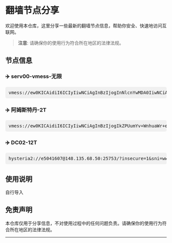 # 翻墙节点分享

欢迎使用本仓库，这里分享一些最新的翻墙节点信息，帮助你安全、快速地访问互联网。

> **注意**: 请确保你的使用行为符合所在地区的法律法规。

## 节点信息

### ✈️ serv00-vmess-无限
<pre style="background: #f0f0f0; padding: 10px; border-radius: 5px;">
vmess://ew0KICAidiI6ICIyIiwNCiAgInBzIjogInNlcnYwMDA0IiwNCiAgImFkZCI6ICIxMjguMjA0LjIyMy45NCIsDQogICJwb3J0IjogIjM5MDAxIiwNCiAgImlkIjogIjdlMjgwNDQzLTU3MDctZDI5ZC04ODQxLTM3ODFmY2UyM2RkYiIsDQogICJhaWQiOiAiMCIsDQogICJzY3kiOiAiYXV0byIsDQogICJuZXQiOiAidGNwIiwNCiAgInR5cGUiOiAibm9uZSIsDQogICJob3N0IjogIiIsDQogICJwYXRoIjogIiIsDQogICJ0bHMiOiAiIiwNCiAgInNuaSI6ICIiLA0KICAiYWxwbiI6ICIiDQp9
</pre>

### ✈️ 阿姆斯特丹-2T
<pre style="background: #f0f0f0; padding: 10px; border-radius: 5px;">
vmess://ew0KICAidiI6ICIyIiwNCiAgInBzIjogIkZPUumYv+WnhuaWr+eJueS4uSIsDQogICJhZGQiOiAiNDUuMTI5LjEzLjIxNCIsDQogICJwb3J0IjogIjgwNDQiLA0KICAiaWQiOiAiYzU1NWRiMTMtYTZiYy00ZWMwLThhNzEtOGQxYzEzZGIzZDM3IiwNCiAgImFpZCI6ICIwIiwNCiAgInNjeSI6ICJhdXRvIiwNCiAgIm5ldCI6ICJ3cyIsDQogICJ0eXBlIjogIm5vbmUiLA0KICAiaG9zdCI6ICJkb3dubG9hZC53aW5kb3dzdXBkYXRlLmNvbSIsDQogICJwYXRoIjogIi9kb3dubG9hZCIsDQogICJ0bHMiOiAibm9uZSIsDQogICJzbmkiOiAiIiwNCiAgImFscG4iOiAiIiwNCiAgImZwIjogIiINCn0=
</pre>

### ✈️ DC02-12T
<pre style="background: #f0f0f0; padding: 10px; border-radius: 5px;">
hysteria2://e5041607@148.135.68.50:25753/?insecure=1&sni=www.bing.com#RN-11BO-H
</pre>

## 使用说明

自行导入

## 免责声明

本仓库仅用于分享信息，不对使用过程中的任何问题负责。请确保你的使用行为符合所在地区的法律法规。

---

